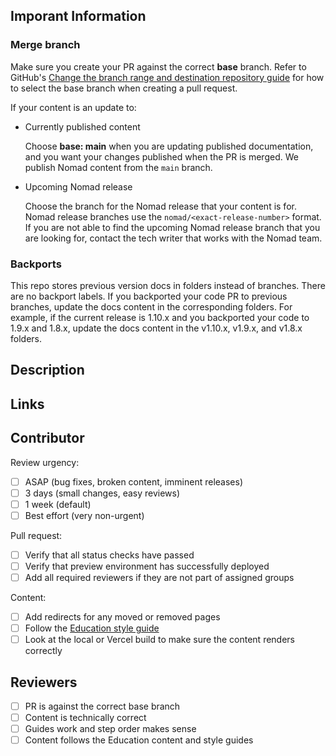 ## Imporant Information

### Merge branch

Make sure you create your PR against the correct **base** branch. Refer to
GitHub's [Change the branch range and destination repository guide](https://docs.github.com/en/pull-requests/collaborating-with-pull-requests/proposing-changes-to-your-work-with-pull-requests/creating-a-pull-request#changing-the-branch-range-and-destination-repository) for how to
select the base branch when creating a pull request.

If your content is an update to:

- Currently published content

  Choose **base: main** when you are updating published documentation, and you
  want your changes published when the PR is merged. We publish Nomad content
  from the `main` branch.
- Upcoming Nomad release

  Choose the branch for the Nomad release that your content is for. Nomad
  release branches use the `nomad/<exact-release-number>` format. If you are not
  able to find the upcoming Nomad release branch that you are looking for,
  contact the tech writer that works with the Nomad team.

### Backports

This repo stores previous version docs in folders instead of branches. There are
no backport labels.  If you backported your code PR to previous branches, update
the docs content in the corresponding folders. For example, if the current
release is 1.10.x and you backported your code to 1.9.x and 1.8.x, update the docs content
in the v1.10.x, v1.9.x, and v1.8.x folders.

## Description

<!-- Please describe why you're making this change and point out any important details the reviewers
should be aware of. Include the target release and backport releases if applicable.

-->

## Links
<!--
Please include links to GitHub issues, documentation, or similar which is relevant to this PR. If
this is a bug fix, please ensure related issues are linked so they will close when this PR is
merged.
Jira: [<jira-ticket-number>]
GitHub Issue: <issue-link>

The bot does publish a root-level link to the deploy preview, but it's nice to include a direct link to your content so the reviewers don't have to navigate to your pages.
-->

## Contributor

Review urgency:

- [ ] ASAP (bug fixes, broken content, imminent releases)
- [ ] 3 days (small changes, easy reviews)
- [ ] 1 week (default)
- [ ] Best effort (very non-urgent)

Pull request:

- [ ] Verify that all status checks have passed
- [ ] Verify that preview environment has successfully deployed
- [ ] Add all required reviewers if they are not part of assigned groups

Content:

- [ ] Add redirects for any moved or removed pages
- [ ] Follow the [Education style guide](https://github.com/hashicorp/web-unified-docs/tree/main/docs/style-guide)
- [ ] Look at the local or Vercel build to make sure the content renders correctly

## Reviewers

- [ ] PR is against the correct base branch
- [ ] Content is technically correct
- [ ] Guides work and step order makes sense
- [ ] Content follows the Education content and style guides
